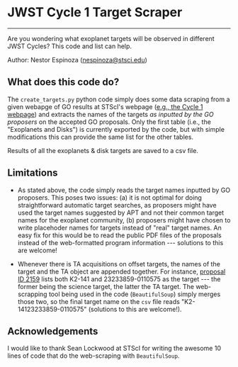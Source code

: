 # JWST Cycle 1 Target Scraper
-----------------------------

Are you wondering what exoplanet targets will be observed in different JWST Cycles? This code and list can help. 

Author: Nestor Espinoza (nespinoza@stsci.edu)

## What does this code do?

The `create_targets.py` python code simply does some data scraping from a given webapge of GO results at STScI's webpage ([e.g., the Cycle 1 webpage](https://www.stsci.edu/jwst/science-execution/approved-programs/cycle-1-go)) and extracts the names of the targets _as inputted by the GO proposers_ on the accepted GO proposals. Only the first table (i.e., the "Exoplanets and Disks") is currently exported by the code, but with simple modifications this can provide the same list for the other tables.

Results of all the exoplanets & disk targets are saved to a csv file.

## Limitations

- As stated above, the code simply reads the target names inputted by GO proposers. This poses two issues: (a) it is not optimal for doing straightforward automatic target searches, as proposers might have used the target names suggested by APT and not their common target names for the exoplanet community, (b) proposers might have chosen to write placehoder names for targets instead of "real" target names. An easy fix for this would be to read the public PDF files of the proposals instead of the web-formatted program information --- solutions to this are welcome!

- Whenever there is TA acquisitions on offset targets, the names of the target and the TA object are appended together. For instance, [proposal ID 2159](https://www.stsci.edu/jwst/science-execution/program-information?id=2159) lists both K2-141 and 23233859-0110575 as the target --- the former being the science target, the latter the TA target. The web-scrapping tool being used in the code (`BeautifulSoup`) simply merges those two, so the final target name on the `csv` file reads "K2-14123233859-0110575" (solutions to this are welcome!).

## Acknowledgements

I would like to thank Sean Lockwood at STScI for writing the awesome 10 lines of code that do the web-scraping with `BeautifulSoup`.
